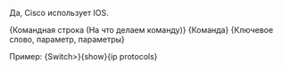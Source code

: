 Да, Cisco использует IOS.

{Командная строка (На что делаем команду)}
{Команда}
{Ключевое слово, параметр, параметры}

Пример: {Switch>}{show}{ip protocols}